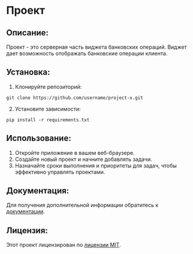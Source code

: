# Проект

## Описание:
Проект - это серверная часть виджета банковских операций. Виджет дает возможность отображать банковские операции клиента.

## Установка:

1. Клонируйте репозиторий:
```
git clone https://github.com/username/project-x.git
```
2. Установите зависимости:
```
pip install -r requirements.txt
```
## Использование:

1. Откройте приложение в вашем веб-браузере.
2. Создайте новый проект и начните добавлять задачи.
3. Назначайте сроки выполнения и приоритеты для задач, чтобы эффективно управлять проектами.

## Документация:

Для получения дополнительной информации обратитесь к [документации](docs/README.md).

## Лицензия:

Этот проект лицензирован по [лицензии MIT](LICENSE).
